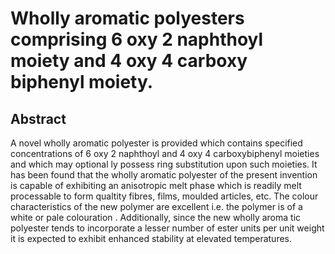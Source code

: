 # Wholly aromatic polyesters comprising 6 oxy 2 naphthoyl moiety and 4 oxy 4 carboxy biphenyl moiety.

## Abstract
A novel wholly aromatic polyester is provided which contains specified concentrations of 6 oxy 2 naphthoyl and 4 oxy 4 carboxybiphenyl moieties and which may optional ly possess ring substitution upon such moieties. It has been found that the wholly aromatic polyester of the present invention is capable of exhibiting an anisotropic melt phase which is readily melt processable to form qualtity fibres, films, moulded articles, etc. The colour characteristics of the new polymer are excellent i.e. the polymer is of a white or pale colouration . Additionally, since the new wholly aroma tic polyester tends to incorporate a lesser number of ester units per unit weight it is expected to exhibit enhanced stability at elevated temperatures.